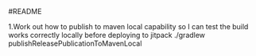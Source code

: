 #README

1.Work out how to publish to maven local capability so I can test the build works correctly locally
before
deploying to jitpack ./gradlew publishReleasePublicationToMavenLocal